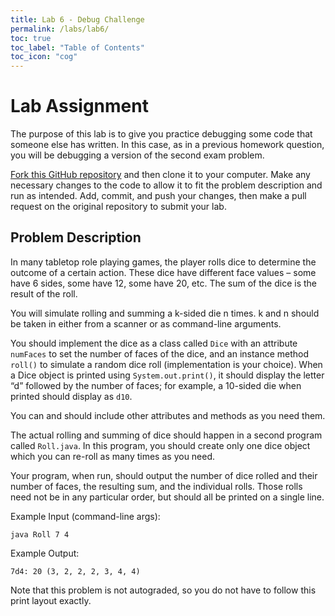 ```yaml
---
title: Lab 6 - Debug Challenge
permalink: /labs/lab6/
toc: true
toc_label: "Table of Contents"
toc_icon: "cog"
---
```


# Lab Assignment

The purpose of this lab is to give you practice debugging some code that someone else has written. In this case, as in a previous homework question, you will be debugging a version of the second exam problem. 

[Fork this GitHub repository](https://github.com/alackles/CMSC150-DebugLab) and then clone it to your computer. Make any necessary changes to the code to allow it to fit the problem description and run as intended. Add, commit, and push your changes, then make a pull request on the original repository to submit your lab. 

## Problem Description

In many tabletop role playing games, the player rolls dice to determine the outcome of a certain action. These dice have different face values – some have 6 sides, some have 12, some have 20, etc. The sum of the dice is the result of the roll.

You will simulate rolling and summing a k-sided die n times. k and n should be taken in either from a scanner or as command-line arguments.

You should implement the dice as a class called `Dice` with an attribute `numFaces` to set the number of faces of the dice, and an instance method `roll()` to simulate a random dice roll (implementation is your choice). When a Dice object is printed using `System.out.print()`, it should display the letter “d” followed by the number of faces; for example, a 10-sided die when printed should display as `d10`. 

You can and should include other attributes and methods as you need them. 

The actual rolling and summing of dice should happen in a second program called `Roll.java`. In this program, you should create only one dice object which you can re-roll as many times as you need.

Your program, when run, should output the number of dice rolled and their number of faces, the resulting sum, and the individual rolls. Those rolls need not be in any particular order, but should all be printed on a single line.

Example Input (command-line args):

```
java Roll 7 4
```

Example Output:

```
7d4: 20 (3, 2, 2, 2, 3, 4, 4)
```

Note that this problem is not autograded, so you do not have to follow this print layout exactly.
